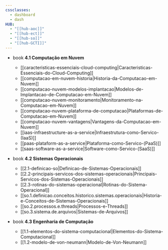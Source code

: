 ```yaml
---
cssclasses:
  - dashboard
  - dash
HUB:
  - "[[hub-aoc]]"
  - "[[hub-ect]]"
  - "[[hub-so]]"
  - "[[hub-GCTI]]"
---
```



- book  **4.1 Computação em Nuvem**
    
    - [[caracteristicas-essenciais-cloud-computing|Caracteristicas-Essenciais-do-Cloud-Computing]]
    - [[computacao-em-nuvem-historia|Historia-da-Computacao-em-Nuvem]]
    - [[computacao-nuvem-modelos-implantacao|Modelos-de-Implantacao-de-Computacao-em-Nuvem]]
    - [[computacao-nuvem-monitoramento|Monitoramento-na-Computacao-em-Nuvem]]
    - [[computacao-nuvem-plataforma-de-computacao|Plataformas-de-Computacao-em-Nuvem]]
    - [[computacao-nuvem-vantagens|Vantagens-da-Computacao-em-Nuvem]]
    - [[iaas-infraestructure-as-a-service|Infraestrutura-como-Servico-(IaaS)]]
    - [[paas-plataform-as-a-service|Plataforma-como-Servico-(PaaS)]]
    - [[saas-software-as-a-service|Software-como-Servico-(SaaS)]]
- book  **4.2 Sistemas Operacionais**
    
    - [[2.1-definicao-so|Definicao-de-Sistemas-Operacionais]]
    - [[2.2-principais-servicos-dos-sistemas-operacionais|Principais-Servicos-dos-Sistemas-Operacionais]]
    - [[2.3-rotinas-do-sistemas-operacional|Rotinas-do-Sistema-Operacional]]
    - [[so.1.definicao.conceitos.historico.sistemas.operacionais|Historia-e-Conceitos-de-Sistemas-Operacionais]]
    - [[so.2.processos.e.threads|Processos-e-Threads]]
    - [[so.3.sistema.de.arquivos|Sistemas-de-Arquivos]]
- book  **4.3 Engenharia de Computação**
    
    - [[1.1-elementos-do-sistema-computacional|Elementos-do-Sistema-Computacional]]
    - [[1.2-modelo-de-von-neumann|Modelo-de-Von-Neumann]]

